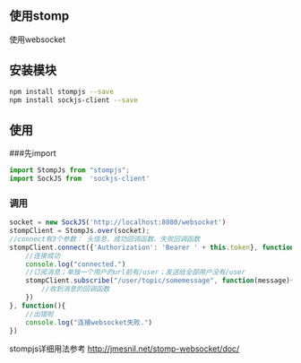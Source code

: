 使用stomp
----

使用websocket


## 安装模块
```bash
npm install stompjs --save
npm install sockjs-client --save
```

## 使用

###先import
```javascript
import StompJs from "stompjs";
import SockJS from  'sockjs-client'
```

### 调用
```javascript
socket = new SockJS('http://localhost:8080/websocket')
stompClient = StompJs.over(socket);
//connect有3个参数： 头信息、成功回调函数、失败回调函数
stompClient.connect({'Authorization': 'Bearer ' + this.token}, function(){
	//连接成功
	console.log("connected.")
	//订阅消息；单独一个用户的url前有/user；发送给全部用户没有/user
	stompClient.subscribe("/user/topic/somemessage", function(message){
		//收到消息的回调函数
	})
}, function(){
	//出错啦
	console.log("连接websocket失败.")
})
```

stompjs详细用法参考 http://jmesnil.net/stomp-websocket/doc/